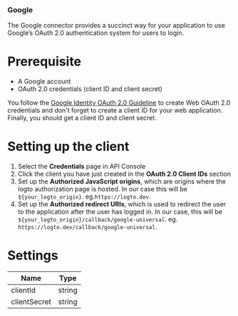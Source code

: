 ### Google
The Google connector provides a succinct way for your application to use Google’s OAuth 2.0 authentication system for users to login.

# Prerequisite

- A Google account
- OAuth 2.0 credentials (client ID and client secret)

You follow the [Google Identity OAuth 2.0 Guideline](https://developers.google.com/identity/protocols/oauth2/openid-connect#appsetup) to create Web OAuth 2.0 credentials and don't forget to create a client ID for your web application. 
Finally, you should get a client ID and client secret.

# Setting up the client

1. Select the **Credentials** page in API Console
2. Click the client you have just created in the **OAuth 2.0 Client IDs** section
3. Set up the ****Authorized JavaScript origins****, which are origins where the logto authorization page is hosted. In our case this will be `${your_logto_origin}`. eg.`https://logto.dev`.
4. Set up the ****Authorized redirect URIs****, which is used to redirect the user to the application after the user has logged in. In our case, this will be `${your_logto_origin}/callback/google-universal`. eg. `https://logto.dev/callback/google-universal`.

# Settings
| Name | Type |
| --- | --- |
| clientId | string |
| clientSecret | string |
